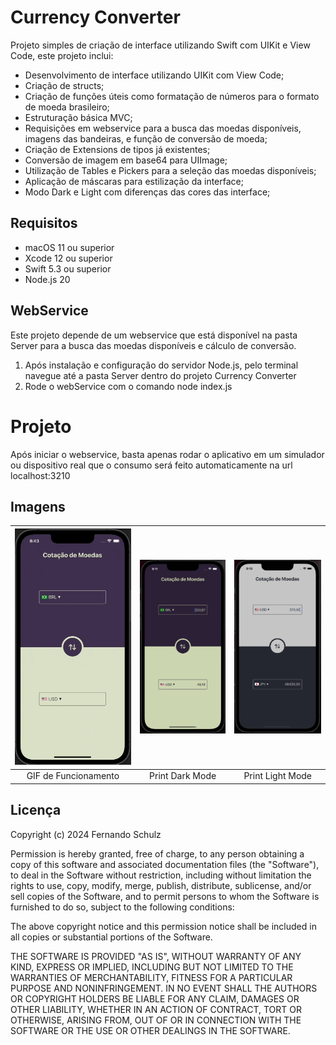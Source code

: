 # Currency Converter

Projeto simples de criação de interface utilizando Swift com UIKit e View Code, este projeto inclui:

* Desenvolvimento de interface utilizando UIKit com View Code;
* Criação de structs;
* Criação de funções úteis como formatação de números para o formato de moeda brasileiro;
* Estruturação básica MVC;
* Requisições em webservice para a busca das moedas disponíveis, imagens das bandeiras, e função de conversão de moeda;
* Criação de Extensions de tipos já existentes;
* Conversão de imagem em base64 para UIImage;
* Utilização de Tables e Pickers para a seleção das moedas disponíveis;
* Aplicação de máscaras para estilização da interface;
* Modo Dark e Light com diferenças das cores das interface;

## Requisitos

- macOS 11 ou superior
- Xcode 12 ou superior
- Swift 5.3 ou superior
- Node.js 20

## WebService

Este projeto depende de um webservice que está disponível na pasta Server para a busca das moedas disponíveis e cálculo de conversão.

1. Após instalação e configuração do servidor Node.js, pelo terminal navegue até a pasta Server dentro do projeto Currency Converter
2. Rode o webService com o comando node index.js

# Projeto

Após iniciar o webservice, basta apenas rodar o aplicativo em um simulador ou dispositivo real que o consumo será feito automaticamente na url localhost:3210

## Imagens

| ![App GIF](Assets/gif-currency-converter.gif) | ![App Screenshot](Assets/print-dark.png) | ![App Screenshot](Assets/print-light.png) |
|:---------------------------------------------:|:----------------------------------------:|:-----------------------------------------:|
|                 GIF de Funcionamento          |             Print Dark Mode              |              Print Light Mode             |

## Licença

Copyright (c) 2024 Fernando Schulz

Permission is hereby granted, free of charge, to any person obtaining a copy of this software and associated documentation files (the "Software"), to deal in the Software without restriction, including without limitation the rights to use, copy, modify, merge, publish, distribute, sublicense, and/or sell copies of the Software, and to permit persons to whom the Software is furnished to do so, subject to the following conditions:

The above copyright notice and this permission notice shall be included in all copies or substantial portions of the Software.

THE SOFTWARE IS PROVIDED "AS IS", WITHOUT WARRANTY OF ANY KIND, EXPRESS OR IMPLIED, INCLUDING BUT NOT LIMITED TO THE WARRANTIES OF MERCHANTABILITY, FITNESS FOR A PARTICULAR PURPOSE AND NONINFRINGEMENT. IN NO EVENT SHALL THE AUTHORS OR COPYRIGHT HOLDERS BE LIABLE FOR ANY CLAIM, DAMAGES OR OTHER LIABILITY, WHETHER IN AN ACTION OF CONTRACT, TORT OR OTHERWISE, ARISING FROM, OUT OF OR IN CONNECTION WITH THE SOFTWARE OR THE USE OR OTHER DEALINGS IN THE SOFTWARE.
